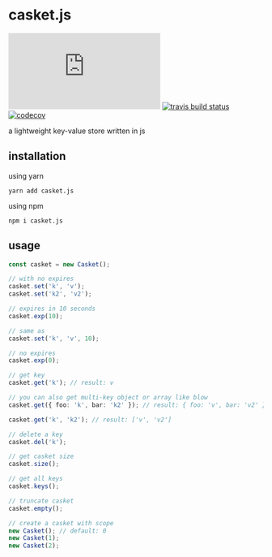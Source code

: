 # casket.js

[![npm version](https://badgen.net/npm/v/casket.js)](https://www.npmjs.com/package/casket.js) [![travis build status](https://api.travis-ci.com/Hrysa/casket.js.svg?branch=master)](https://travis-ci.com/github/Hrysa/casket.js) [![codecov](https://codecov.io/gh/Hrysa/casket.js/branch/master/graph/badge.svg)](https://codecov.io/gh/Hrysa/casket.js)

a lightweight key-value store written in js

## installation

using yarn

```shell
yarn add casket.js
```

using npm

```
npm i casket.js
```

## usage

```typescript
const casket = new Casket();

// with no expires
casket.set('k', 'v');
casket.set('k2', 'v2');

// expires in 10 seconds
casket.exp(10);

// same as
casket.set('k', 'v', 10);

// no expires
casket.exp(0);

// get key
casket.get('k'); // result: v

// you can also get multi-key object or array like blow
casket.get({ foo: 'k', bar: 'k2' }); // result: { foo: 'v', bar: 'v2' }

casket.get('k', 'k2'); // result: ['v', 'v2']

// delete a key
casket.del('k');

// get casket size
casket.size();

// get all keys
casket.keys();

// truncate casket
casket.empty();

// create a casket with scope
new Casket(); // default: 0
new Casket(1);
new Casket(2);
```
